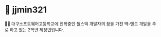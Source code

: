 # 🚀 jjmin321
👨‍🎓 대구소프트웨어고등학교에 진학중인 풀스택 개발자의 꿈을 가진 백-엔드 개발을 주로 하고 있는 2학년 제정민입니다.


<!--
**jjmin321/jjmin321** is a ✨ _special_ ✨ repository because its `README.md` (this file) appears on your GitHub profile.

Here are some ideas to get you started:

- 🔭 I’m currently working on ...
- 🌱 I’m currently learning ...
- 👯 I’m looking to collaborate on ...
- 🤔 I’m looking for help with ...
- 💬 Ask me about ...
- 📫 How to reach me: ...
- 😄 Pronouns: ...
- ⚡ Fun fact: ...
-->

